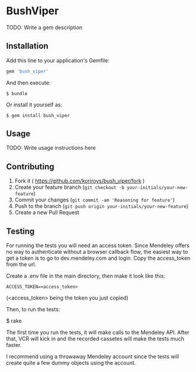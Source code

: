 # BushViper

TODO: Write a gem description

## Installation

Add this line to your application's Gemfile:

```ruby
gem 'bush_viper'
```

And then execute:

    $ bundle

Or install it yourself as:

    $ gem install bush_viper

## Usage

TODO: Write usage instructions here

## Contributing

1. Fork it ( https://github.com/koriroys/bush_viper/fork )
2. Create your feature branch (`git checkout -b your-initials/your-new-feature`)
3. Commit your changes (`git commit -am 'Reasoning for feature'`)
4. Push to the branch (`git push origin your-initials/your-new-feature`)
5. Create a new Pull Request

## Testing

For running the tests you will need an access token. Since Mendeley offers no way to authenticate without a browser callback flow, the easiest way to get a token is to go to dev.mendeley.com and login. Copy the access_token from the url.

Create a .env file in the main directory, then make it look like this:

    ACCESS_TOKEN=<access_token>

(<access_token> being the token you just copied)

Then, to run the tests:

$ rake

The first time you run the tests, it will make calls to the Mendeley API.
After that, VCR will kick in and the recorded cassetes will make the tests
much faster.

I recommend using a throwaway Mendeley account since the tests will create
quite a few dummy objects using the account.
